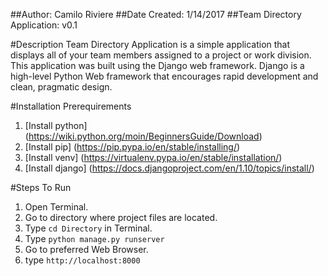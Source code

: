 ##Author: Camilo Riviere
##Date Created: 1/14/2017
##Team Directory Application: v0.1

#Description
Team Directory Application is a simple application that displays all of your
team members assigned to a project or work division. This application was built
using the Django web framework. Django is a high-level Python Web framework that
encourages rapid development and clean, pragmatic design.

#Installation Prerequirements
1. [Install python] (https://wiki.python.org/moin/BeginnersGuide/Download)
2. [Install pip] (https://pip.pypa.io/en/stable/installing/)
3. [Install venv] (https://virtualenv.pypa.io/en/stable/installation/)
4. [Install django] (https://docs.djangoproject.com/en/1.10/topics/install/)

#Steps To Run
1. Open Terminal.
2. Go to directory where project files are located.
3. Type `cd Directory` in Terminal.
4. Type `python manage.py runserver`
5. Go to preferred Web Browser.
6. type `http://localhost:8000`
